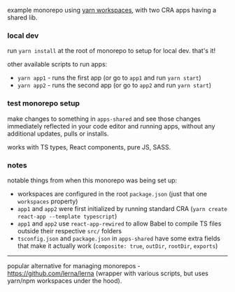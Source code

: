 example monorepo using [yarn workspaces](https://classic.yarnpkg.com/en/docs/workspaces/), with two CRA apps having a shared lib.

### local dev

run `yarn install` at the root of monorepo to setup for local dev. that's it!

other available scripts to run apps:

- `yarn app1` - runs the first app (or go to `app1` and run `yarn start`)
- `yarn app2` - runs the second app (or go to `app2` and run `yarn start`)

### test monorepo setup

make changes to something in `apps-shared` and see those changes immediately reflected in your code editor and running apps, without any additional updates, pulls or installs.

works with TS types, React components, pure JS, SASS.

### notes

notable things from when this monorepo was being set up:

- workspaces are configured in the root `package.json` (just that one `workspaces` property)
- `app1` and `app2` were first initialized by running standard CRA (`yarn create react-app --template typescript`)
- `app1` and `app2` use `react-app-rewired` to allow Babel to compile TS files outside their respective `src/` folders
- `tsconfig.json` and `package.json` in `apps-shared` have some extra fields that make it actually work (`composite: true`, `outDir`, `rootDir`, `exports`)

---

popular alternative for managing monorepos - https://github.com/lerna/lerna (wrapper with various scripts, but uses yarn/npm workspaces under the hood).
